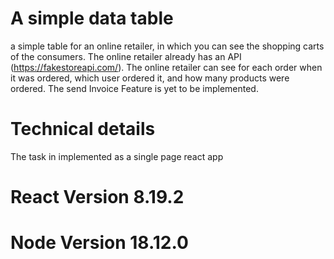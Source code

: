 # A simple data table 
a simple table for an online retailer, in which you can see the shopping carts of the consumers. The online retailer already has an API (https://fakestoreapi.com/).
The online retailer can see for each order when it was ordered, which user ordered it, and how many products were ordered.
The send Invoice Feature is yet to be implemented.

# Technical details
The task in implemented as a single page react app


# React Version 8.19.2
# Node Version 18.12.0
